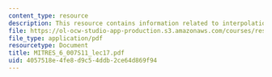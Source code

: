 ```yaml
---
content_type: resource
description: This resource contains information related to interpolation.
file: https://ol-ocw-studio-app-production.s3.amazonaws.com/courses/res-6-007-signals-and-systems-spring-2011/4057518e4fe8d9c54ddb2ce64d869f94_MITRES_6_007S11_lec17.pdf
file_type: application/pdf
resourcetype: Document
title: MITRES_6_007S11_lec17.pdf
uid: 4057518e-4fe8-d9c5-4ddb-2ce64d869f94
---
```

